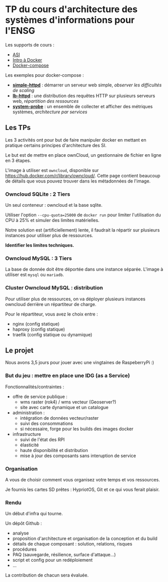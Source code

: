 # TP du cours d'architecture des systèmes d'informations pour l'ENSG

Les supports de cours :

- [ASI](https://tcoupin.github.io/presentations/asi-ensg)
- [Intro à Docker](https://tcoupin.github.io/presentations/docker-intro)
- [Docker-compose](https://tcoupin.github.io/presentations/docker-compose)

Les exemples pour docker-compose :

- **[simple-httpd](./examples/01-simple-httpd)** : démarrer un serveur web simple, *observer les difficultés de scaling*
- **[lb-httpd](./examples/02-lb-httpd)** : une distribution des requêtes HTTP sur plusieurs serveurs web, *répartition des ressources*
- **[system-probe](./examples/03-system-probe)** : un ensemble de collecter et afficher des métriques systèmes, *architecture par services*

## Les TPs

Les 3 activités ont pour but de faire manipuler docker en mettant en pratique certains principes d'architecture des SI.

Le but est de mettre en place ownCloud, un gestionnaire de fichier en ligne en 3 étapes.

L'image à utiliser est `owncloud`, disponible sur https://hub.docker.com/r/library/owncloud/. Cette page contient beaucoup de détails que vous pouvez trouver dans les métadonnées de l'image.

### Owncloud SQLite : 2 Tiers

Un seul conteneur : owncloud et la base sqlite.

Utiliser l'option `--cpu-quota=25000` de `docker run` pour limiter l'utilisation du CPU à 25% et simuler des limites matérielles.

Notre solution est (artificiellement) lente, il faudrait la répartir sur plusieurs instances pour utiliser plus de ressources.

**Identifier les limites techniques.**

### Owncloud MySQL : 3 Tiers

La base de donnée doit être déportée dans une instance séparée. L'image à utiliser est `mysql` ou `mariadb`.

### Cluster Owncloud MySQL : distribution

Pour utiliser plus de ressources, on va déployer plusieurs instances owncloud derrière un répartiteur de charge.

Pour le répartiteur, vous avez le choix entre :

- nginx (config statique)
- haproxy (config statique)
- traefik (config statique ou dynamique)

## Le projet

Nous avons 3,5 jours pour jouer avec une vingtaines de RaspeberryPi :)

### But du jeu : mettre en place une IDG (as a Service)

Fonctionnalités/contraintes :
- offre de service publique :
  - wms raster (rok4) / wms vecteur (Geoserver?)
  - site avec carte dynamique et un catalogue
- administration :
  - intégration de données vecteur/raster
  - suivi des consommations
  - si nécessaire, forge pour les builds des images docker
- infrastructure
  - suivi de l'état des RPI
  - élasticité
  - haute disponibilité et distribution
  - mise à jour des composants sans interuption de service

### Organisation

A vous de choisir comment vous organisez votre temps et vos ressources.

Je fournis les cartes SD prêtes : HypriotOS, Git et ce qui vous ferait plaisir.

### Rendu

Un début d'infra qui tourne.

Un dépôt Github :

- analyse
- proposition d'architecture et organisation de la conception et du build
- détails de chaque composant : solution, relations, risques
- procédures
- PAQ (sauvegarde, résilience, surface d'attaque...)
- script et config pour un redéploiement
- ...

La contribution de chacun sera évaluée.
